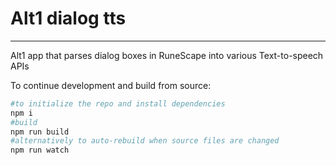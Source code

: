 # Alt1 dialog tts

---
Alt1 app that parses dialog boxes in RuneScape into various Text-to-speech APIs

To continue development and build from source:
```sh
#to initialize the repo and install dependencies
npm i
#build
npm run build
#alternatively to auto-rebuild when source files are changed
npm run watch
```

